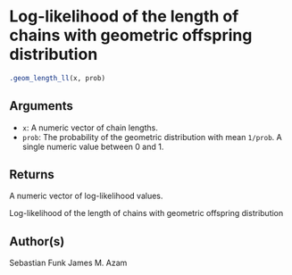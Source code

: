# Log-likelihood of the length of chains with geometric offspring distribution

```r
.geom_length_ll(x, prob)
```

## Arguments

- `x`: A numeric vector of chain lengths.
- `prob`: The probability of the geometric distribution with mean `1/prob`. A single numeric value between 0 and 1.

## Returns

A numeric vector of log-likelihood values.

Log-likelihood of the length of chains with geometric offspring distribution

## Author(s)

Sebastian Funk James M. Azam
